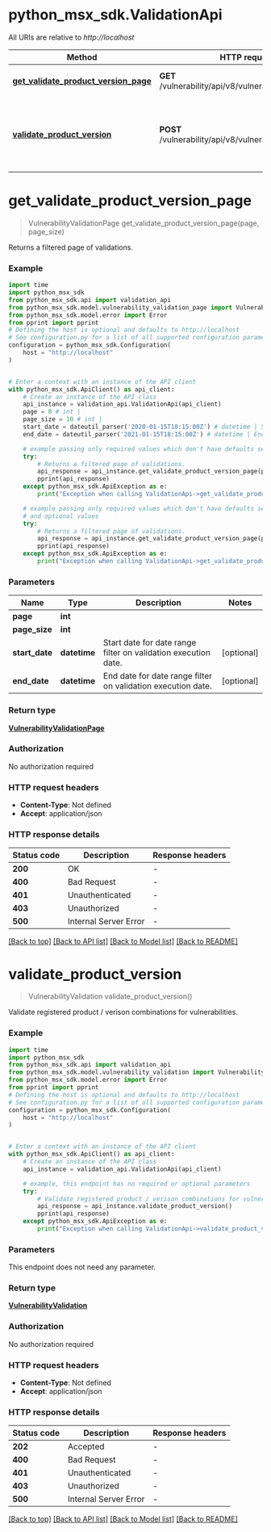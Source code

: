 # python_msx_sdk.ValidationApi

All URIs are relative to *http://localhost*

Method | HTTP request | Description
------------- | ------------- | -------------
[**get_validate_product_version_page**](ValidationApi.md#get_validate_product_version_page) | **GET** /vulnerability/api/v8/vulnerabilities/validations | Returns a filtered page of validations.
[**validate_product_version**](ValidationApi.md#validate_product_version) | **POST** /vulnerability/api/v8/vulnerabilities/validations | Validate registered product / verison combinations for vulnerabilities.


# **get_validate_product_version_page**
> VulnerabilityValidationPage get_validate_product_version_page(page, page_size)

Returns a filtered page of validations.

### Example


```python
import time
import python_msx_sdk
from python_msx_sdk.api import validation_api
from python_msx_sdk.model.vulnerability_validation_page import VulnerabilityValidationPage
from python_msx_sdk.model.error import Error
from pprint import pprint
# Defining the host is optional and defaults to http://localhost
# See configuration.py for a list of all supported configuration parameters.
configuration = python_msx_sdk.Configuration(
    host = "http://localhost"
)


# Enter a context with an instance of the API client
with python_msx_sdk.ApiClient() as api_client:
    # Create an instance of the API class
    api_instance = validation_api.ValidationApi(api_client)
    page = 0 # int | 
    page_size = 10 # int | 
    start_date = dateutil_parser('2020-01-15T18:15:00Z') # datetime | Start date for date range filter on validation execution date. (optional)
    end_date = dateutil_parser('2021-01-15T18:15:00Z') # datetime | End date for date range filter on validation execution date. (optional)

    # example passing only required values which don't have defaults set
    try:
        # Returns a filtered page of validations.
        api_response = api_instance.get_validate_product_version_page(page, page_size)
        pprint(api_response)
    except python_msx_sdk.ApiException as e:
        print("Exception when calling ValidationApi->get_validate_product_version_page: %s\n" % e)

    # example passing only required values which don't have defaults set
    # and optional values
    try:
        # Returns a filtered page of validations.
        api_response = api_instance.get_validate_product_version_page(page, page_size, start_date=start_date, end_date=end_date)
        pprint(api_response)
    except python_msx_sdk.ApiException as e:
        print("Exception when calling ValidationApi->get_validate_product_version_page: %s\n" % e)
```


### Parameters

Name | Type | Description  | Notes
------------- | ------------- | ------------- | -------------
 **page** | **int**|  |
 **page_size** | **int**|  |
 **start_date** | **datetime**| Start date for date range filter on validation execution date. | [optional]
 **end_date** | **datetime**| End date for date range filter on validation execution date. | [optional]

### Return type

[**VulnerabilityValidationPage**](VulnerabilityValidationPage.md)

### Authorization

No authorization required

### HTTP request headers

 - **Content-Type**: Not defined
 - **Accept**: application/json


### HTTP response details

| Status code | Description | Response headers |
|-------------|-------------|------------------|
**200** | OK |  -  |
**400** | Bad Request |  -  |
**401** | Unauthenticated |  -  |
**403** | Unauthorized |  -  |
**500** | Internal Server Error |  -  |

[[Back to top]](#) [[Back to API list]](../README.md#documentation-for-api-endpoints) [[Back to Model list]](../README.md#documentation-for-models) [[Back to README]](../README.md)

# **validate_product_version**
> VulnerabilityValidation validate_product_version()

Validate registered product / verison combinations for vulnerabilities.

### Example


```python
import time
import python_msx_sdk
from python_msx_sdk.api import validation_api
from python_msx_sdk.model.vulnerability_validation import VulnerabilityValidation
from python_msx_sdk.model.error import Error
from pprint import pprint
# Defining the host is optional and defaults to http://localhost
# See configuration.py for a list of all supported configuration parameters.
configuration = python_msx_sdk.Configuration(
    host = "http://localhost"
)


# Enter a context with an instance of the API client
with python_msx_sdk.ApiClient() as api_client:
    # Create an instance of the API class
    api_instance = validation_api.ValidationApi(api_client)

    # example, this endpoint has no required or optional parameters
    try:
        # Validate registered product / verison combinations for vulnerabilities.
        api_response = api_instance.validate_product_version()
        pprint(api_response)
    except python_msx_sdk.ApiException as e:
        print("Exception when calling ValidationApi->validate_product_version: %s\n" % e)
```


### Parameters
This endpoint does not need any parameter.

### Return type

[**VulnerabilityValidation**](VulnerabilityValidation.md)

### Authorization

No authorization required

### HTTP request headers

 - **Content-Type**: Not defined
 - **Accept**: application/json


### HTTP response details

| Status code | Description | Response headers |
|-------------|-------------|------------------|
**202** | Accepted |  -  |
**400** | Bad Request |  -  |
**401** | Unauthenticated |  -  |
**403** | Unauthorized |  -  |
**500** | Internal Server Error |  -  |

[[Back to top]](#) [[Back to API list]](../README.md#documentation-for-api-endpoints) [[Back to Model list]](../README.md#documentation-for-models) [[Back to README]](../README.md)

